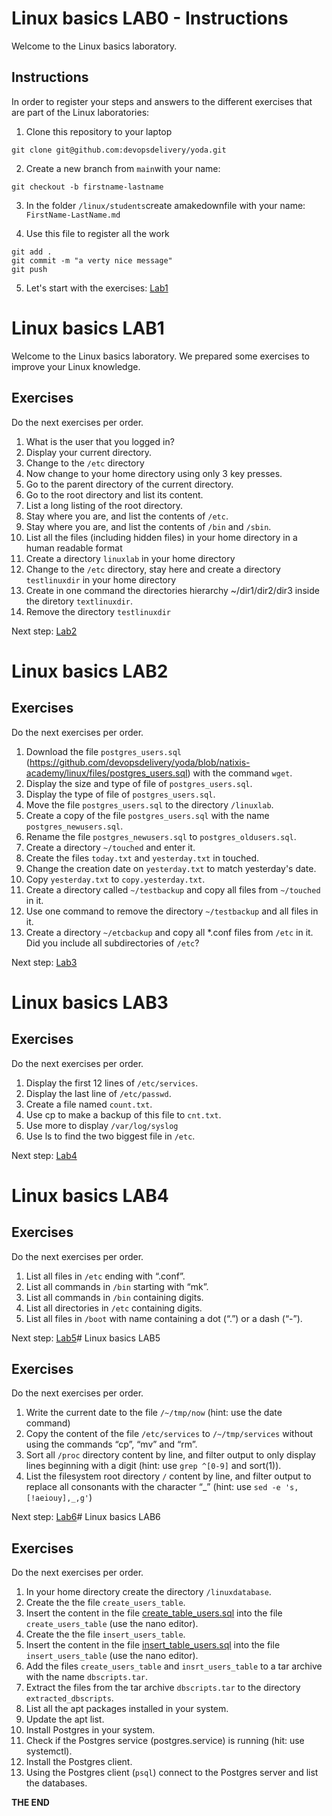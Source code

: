 # Linux basics LAB0 - Instructions

Welcome to the Linux basics laboratory.

## Instructions

In order to register your steps and answers to the different exercises that are part of the Linux laboratories:
1. Clone this repository to your laptop

```
git clone git@github.com:devopsdelivery/yoda.git
```

2. Create a new branch from `main`with your name: 
```
git checkout -b firstname-lastname 
```

3. In the folder `/linux/students`create amakedownfile with your name: `FirstName-LastName.md`

4. Use this file to register all the work
```
git add .
git commit -m "a verty nice message"
git push
```

5. Let's start with the exercises: [Lab1](lab1.md)
# Linux basics LAB1

Welcome to the Linux basics laboratory. We prepared some exercises to improve your Linux knowledge.

## Exercises

Do the next exercises per order.

1. What is the user that you logged in?
2. Display your current directory.
3. Change to the `/etc` directory
4. Now change to your home directory using only 3 key presses.
5. Go to the parent directory of the current directory.
6. Go to the root directory and list its content.
7. List a long listing of the root directory.
8. Stay where you are, and list the contents of `/etc`.
9. Stay where you are, and list the contents of `/bin` and `/sbin`.
10. List all the files (including hidden files) in your home directory in a human readable format
11. Create a directory `linuxlab` in your home directory
12. Change to the `/etc` directory, stay here and create a directory `testlinuxdir` in your home directory
13. Create in one command the directories hierarchy ~/dir1/dir2/dir3 inside the diretory `textlinuxdir`. 
14. Remove the directory `testlinuxdir`

Next step: [Lab2](lab2.md)
# Linux basics LAB2

## Exercises

Do the next exercises per order.

1. Download the file `postgres_users.sql` (https://github.com/devopsdelivery/yoda/blob/natixis-academy/linux/files/postgres_users.sql) with the command `wget`.
2. Display the size and type of file of `postgres_users.sql`. 
3. Display the type of file of `postgres_users.sql`.
4. Move the file `postgres_users.sql` to the directory `/linuxlab`.  
5. Create a copy of the file `postgres_users.sql` with the name `postgres_newusers.sql`.
6. Rename the file `postgres_newusers.sql` to `postgres_oldusers.sql`.
7. Create a directory `~/touched` and enter it.
8. Create the files `today.txt` and `yesterday.txt` in touched.
9. Change the creation date on `yesterday.txt` to match yesterday's date.
10. Copy `yesterday.txt` to `copy.yesterday.txt`.
11. Create a directory called `~/testbackup` and copy all files from `~/touched` in it.
12. Use one command to remove the directory `~/testbackup` and all files in it.
13. Create a directory `~/etcbackup` and copy all *.conf files from `/etc` in it. Did you include all subdirectories of `/etc`?

Next step: [Lab3](lab3.md)
# Linux basics LAB3

## Exercises

Do the next exercises per order.

1. Display the first 12 lines of `/etc/services`.
2. Display the last line of `/etc/passwd`.
3. Create a file named `count.txt`.
4. Use cp to make a backup of this file to `cnt.txt`. 
5. Use more to display `/var/log/syslog`
6. Use ls to find the two biggest file in `/etc`.

Next step: [Lab4](lab4.md)

# Linux basics LAB4

## Exercises

Do the next exercises per order.

1. List all files in `/etc` ending with “.conf”.
2. List all commands in `/bin` starting with “mk”.
3. List all commands in `/bin` containing digits.
4. List all directories in `/etc` containing digits. 
5. List all files in `/boot` with name containing a dot (“.”) or a dash (“-”).

Next step: [Lab5](lab5.md)# Linux basics LAB5

## Exercises

Do the next exercises per order.

1. Write the current date to the file `/~/tmp/now` (hint: use the date command)
2. Copy the content of the file `/etc/services` to `/~/tmp/services` without using the commands “cp”, “mv” and “rm”.
3. Sort all `/proc` directory content by line, and filter output to only display lines beginning with a digit (hint: use `grep ^[0-9]` and sort(1)). 
4. List the filesystem root directory `/` content by line, and filter output to replace all consonants with the character “_” (hint: use `sed -e 's,[!aeiouy],_,g'`)


Next step: [Lab6](lab6.md)# Linux basics LAB6

## Exercises

Do the next exercises per order.

1. In your home directory create the directory `/linuxdatabase`.
2. Create the the file `create_users_table`.
3. Insert the content in the file [create_table_users.sql](/files/create_table_users.sql) into the file `create_users_table` (use the nano editor).
4. Create the the file `insert_users_table`.
5. Insert the content in the file [insert_table_users.sql](/files/create_table_users.sql) into the file `insert_users_table` (use the nano editor).
6. Add the files `create_users_table` and `insrt_users_table` to a tar archive with the name `dbscripts.tar`. 
7. Extract the files from the tar archive `dbscripts.tar` to the directory `extracted_dbscripts`.
8. List all the apt packages installed in your system.
9. Update the apt list.
10. Install Postgres in your system.
11. Check if the Postgres service (postgres.service) is running (hit: use systemctl).
12. Install the Postgres client.
13. Using the Postgres client (`psql`) connect to the Postgres server and list the databases. 


**THE END**
